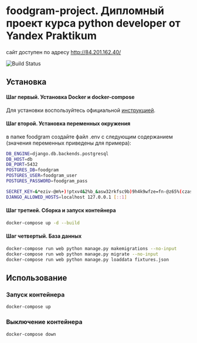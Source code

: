 # foodgram-project. Дипломный проект курса python developer от Yandex Praktikum
сайт доступен по адресу http://84.201.162.40/

![Build Status](https://github.com/vostavhy/foodgram-project/workflows/foodgram/badge.svg)

## Установка

#### Шаг первый. Установка Docker и docker-compose
Для установки воспользуйтесь официальной [инструкцией](https://docs.docker.com/engine/install/).

#### Шаг второй. Установка переменных окружения
в папке foodgram создайте файл .env с следующим содержанием (значения переменных приведены для примера):
```bash
DB_ENGINE=django.db.backends.postgresql
DB_HOST=db
DB_PORT=5432
POSTGRES_DB=foodgram
POSTGRES_USER=foodgram_user
POSTGRES_PASSWORD=foodgram_pass

SECRET_KEY=&*eziv-@m%+)!ptxv4&2%b_&asw32rkfsc9b)9h4k9wfze=fn-@z65%(czasdfa
DJANGO_ALLOWED_HOSTS=localhost 127.0.0.1 [::1] 
```

#### Шаг третией. Сборка и запуск контейнера
```bash
docker-compose up -d --build
```
#### Шаг четвертый. База данных
```bash
docker-compose run web python manage.py makemigrations --no-input
docker-compose run web python manage.py migrate --no-input
docker-compose run web python manage.py loaddata fixtures.json
```

## Использование
### Запуск контейнера
```bash
docker-compose up
```

### Выключение контейнера
```bash
docker-compose down
```
